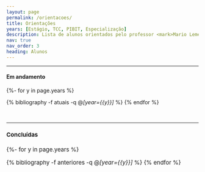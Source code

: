 ```yaml
---
layout: page
permalink: /orientacoes/
title: Orientações
years: [Estágio, TCC, PIBIT, Especialização]
description: Lista de alunos orientados pelo professor <mark>Mario Lemes</mark>.
nav: true
nav_order: 3
heading: Alunos
---
```


<div class="publications">


 
 <!-- <!-- <br> -->
 <hr>
<!-- <span style="font-size:15px"> -->

<h4>Em andamento</h4>
 
 {%- for y in page.years %}
  <!-- <h2 class="year">{{y}}</h2> -->
  {% bibliography -f atuais -q @*[year={{y}}]* %}
{% endfor %}

  <br>

 <hr>
<span style="font-size:15px">

<h4>Concluídas</h4>



<div class="publications">

{%- for y in page.years %}
  <!-- <h2 class="year">{{y}}</h2> -->
  {% bibliography -f anteriores -q @*[year={{y}}]* %}
{% endfor %}
